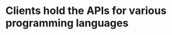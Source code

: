 Clients hold the APIs for various programming languages
=======================================================
